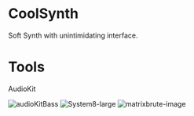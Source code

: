 # CoolSynth
Soft Synth with unintimidating interface.


# Tools
AudioKit


![audioKitBass](https://user-images.githubusercontent.com/43770785/54160200-4befdb80-4425-11e9-8067-7d7c8a469cd5.jpg)
![System8-large](https://user-images.githubusercontent.com/43770785/54160202-514d2600-4425-11e9-9526-d517191829b8.jpg)
![matrixbrute-image](https://user-images.githubusercontent.com/43770785/54160213-54e0ad00-4425-11e9-8c8a-2b59f9ab1478.png)
